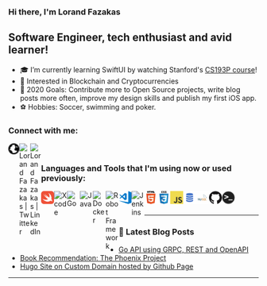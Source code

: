 ### Hi there, I'm Lorand Fazakas

## Software Engineer, tech enthusiast and avid learner!

- 🎓 I’m currently learning SwiftUI by watching Stanford's [CS193P course](https://cs193p.sites.stanford.edu)!
- 🔑 Interested in Blockchain and Cryptocurrencies
- 🥅 2020 Goals: Contribute more to Open Source projects, write blog posts more often, improve my design skills and publish my first iOS app.
- ⚽ Hobbies: Soccer, swimming and poker.

### Connect with me:

[<img align="left" alt="lorand.dev" width="22px" src="https://raw.githubusercontent.com/iconic/open-iconic/master/svg/globe.svg" />][website]
[<img align="left" alt="Lorand Fazakas | Twitter" width="22px" src="https://cdn.jsdelivr.net/npm/simple-icons@v3/icons/twitter.svg" />][twitter]
[<img align="left" alt="Lorand Fazakas | LinkedIn" width="22px" src="https://cdn.jsdelivr.net/npm/simple-icons@v3/icons/linkedin.svg" />][linkedin]

<br />

### Languages and Tools that I'm using now or used previously:

<img align="left" alt="Swift" width="26px" src="https://raw.githubusercontent.com/github/explore/80688e429a7d4ef2fca1e82350fe8e3517d3494d/topics/swift/swift.png" />
<img align="left" alt="Xcode" width="26px" src="https://upload.wikimedia.org/wikipedia/commons/1/1e/Xcode_Icon.png" />
<img align="left" alt="Go" width="26px" src="https://srinathh.github.io/assets/images/generic/Go-Logo_Blue.png" />
<img align="left" alt="Java" width="26px" src="https://logos-download.com/wp-content/uploads/2016/10/Java_logo_icon.png" />
<img align="left" alt="Docker" width="26px" src="https://www.docker.com/sites/default/files/d8/2019-07/vertical-logo-monochromatic.png" />
<img align="left" alt="Robot Framework" width="26px" src="https://upload.wikimedia.org/wikipedia/commons/e/e4/Robot-framework-logo.png" />
<img align="left" alt="Visual Studio Code" width="26px" src="https://raw.githubusercontent.com/github/explore/80688e429a7d4ef2fca1e82350fe8e3517d3494d/topics/visual-studio-code/visual-studio-code.png" />
<img align="left" alt="Jenkins" width="26px" src="https://upload.wikimedia.org/wikipedia/commons/thumb/e/e9/Jenkins_logo.svg/1200px-Jenkins_logo.svg.png" />
<img align="left" alt="HTML5" width="26px" src="https://raw.githubusercontent.com/github/explore/80688e429a7d4ef2fca1e82350fe8e3517d3494d/topics/html/html.png" />
<img align="left" alt="CSS3" width="26px" src="https://raw.githubusercontent.com/github/explore/80688e429a7d4ef2fca1e82350fe8e3517d3494d/topics/css/css.png" />
<img align="left" alt="JavaScript" width="26px" src="https://raw.githubusercontent.com/github/explore/80688e429a7d4ef2fca1e82350fe8e3517d3494d/topics/javascript/javascript.png" />
<img align="left" alt="SQL" width="26px" src="https://raw.githubusercontent.com/github/explore/80688e429a7d4ef2fca1e82350fe8e3517d3494d/topics/sql/sql.png" />
<img align="left" alt="MySQL" width="26px" src="https://raw.githubusercontent.com/github/explore/80688e429a7d4ef2fca1e82350fe8e3517d3494d/topics/mysql/mysql.png" />
<img align="left" alt="GitHub" width="26px" src="https://raw.githubusercontent.com/github/explore/78df643247d429f6cc873026c0622819ad797942/topics/github/github.png" />
<img align="left" alt="Terminal" width="26px" src="https://raw.githubusercontent.com/github/explore/80688e429a7d4ef2fca1e82350fe8e3517d3494d/topics/terminal/terminal.png" />

<br />
<br />

---

### 📕 Latest Blog Posts

<!-- BLOG-POST-LIST:START -->
- [Go API using GRPC, REST and OpenAPI](https://lorand.dev/blog/grpc_and_openapi/)
- [Book Recommendation: The Phoenix Project](https://lorand.dev/blog/phoenix_project/)
- [Hugo Site on Custom Domain hosted by Github Page](https://lorand.dev/blog/hugo-and-github-pages/)
<!-- BLOG-POST-LIST:END -->

---


[website]: https://lorand.dev
[twitter]: https://twitter.com/lorandfazakas
[linkedin]: https://www.linkedin.com/in/lorand-fazakas-524771152/
